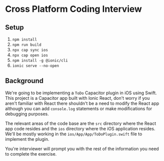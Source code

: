 # Cross Platform Coding Interview

## Setup

1. `npm install`
1. `npm run build`
1. `npx cap sync ios`
1. `npx cap open ios`
1. `npm install -g @ionic/cli`
1. `ionic serve --no-open`

## Background

We're going to be implementing a `ToDo` Capacitor plugin in iOS using Swift. This project is a Capacitor app built with Ionic React, don't worry if you aren't familiar with React there shouldn't be a need to modify the React app although you can add `console.log` statements or make modifications for debugging purposes.

The relevant areas of the code base are the `src` directory where the React app code resides and the `ios` directory where the iOS application resides. We'll be mostly working in the `ios/App/App/ToDoPlugin.swift` file to implement the plugin.

You're interviewer will prompt you with the rest of the information you need to complete the exercise.
